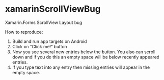 # xamarinScrollViewBug
Xamarin.Forms ScrollView Layout bug

How to reproduce:
1. Build and run app targets on Android
2. Click on "Click me!" button
3. Now you see several new entries below the button. You also can scroll down and if you do this an empty space will be below recently appeared entries.
4. If you type text into any entry then missing entries will appear in the empty space.
